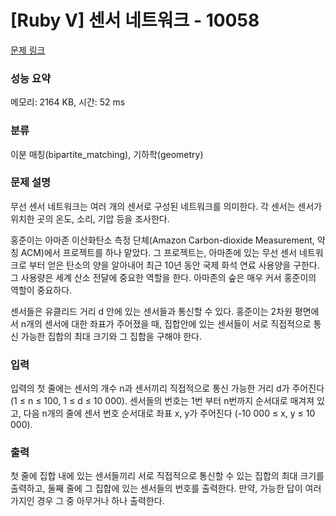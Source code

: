 # [Ruby V] 센서 네트워크 - 10058 

[문제 링크](https://www.acmicpc.net/problem/10058) 

### 성능 요약

메모리: 2164 KB, 시간: 52 ms

### 분류

이분 매칭(bipartite_matching), 기하학(geometry)

### 문제 설명

<p>무선 센서 네트워크는 여러 개의 센서로 구성된 네트워크를 의미한다. 각 센서는 센서가 위치한 곳의 온도, 소리, 기압 등을 조사한다. <img alt="" src="https://www.acmicpc.net/upload/images/sensor.png" style="background-color:initial; float:right; margin:0px 0px 10px 10px"></p>

<p>홍준이는 아마존 이산화탄소 측정 단체(Amazon Carbon-dioxide Measurement, 약칭 ACM)에서 프로젝트를 하나 맡았다. 그 프로젝트는, 아마존에 있는 무선 센서 네트워크로 부터 얻은 탄소의 양을 알아내어 최근 10년 동안 국제 화석 연료 사용양을 구한다. 그 사용량은 세계 산소 전달에 중요한 역할을 한다. 아마존의 숲은 매우 커서 홍준이의 역할이 중요하다.</p>

<p>센서들은 유클리드 거리 d 안에 있는 센서들과 통신할 수 있다. 홍준이는 2차원 평면에서 n개의 센서에 대한 좌표가 주어졌을 때, 집합안에 있는 센서들이 서로 직접적으로 통신 가능한 집합의 최대 크기와 그 집합을 구해야 한다.</p>

### 입력 

 <p>입력의 첫 줄에는 센서의 개수 n과 센서끼리 직접적으로 통신 가능한 거리 d가 주어진다 (1 ≤ n ≤ 100, 1 ≤ d ≤ 10 000). 센서들의 번호는 1번 부터 n번까지 순서대로 매겨져 있고, 다음 n개의 줄에 센서 번호 순서대로 좌표 x, y가 주어진다 (-10 000 ≤ x, y ≤ 10 000).</p>

### 출력 

 <p>첫 줄에 집합 내에 있는 센서들끼리 서로 직접적으로 통신할 수 있는 집합의 최대 크기를 출력하고, 둘째 줄에 그 집합에 있는 센서들의 번호를 출력한다. 만약, 가능한 답이 여러 가지인 경우 그 중 아무거나 하나 출력한다.</p>

